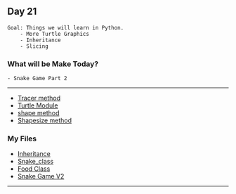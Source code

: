 ## Day 21

    Goal: Things we will learn in Python.
        - More Turtle Graphics
        - Inheritance
        - Slicing

### What will be Make Today?
    - Snake Game Part 2

----------------------------------------------------------------------------------------
- [Tracer method](https://docs.python.org/3.3/library/turtle.html?highlight=turtle#turtle.tracer)
- [Turtle Module](https://docs.python.org/3.3/library/turtle.html?highlight=turtle#module-turtle)
- [shape method](https://docs.python.org/3.3/library/turtle.html?highlight=turtle#turtle.shape)
- [Shapesize method](https://docs.python.org/3.3/library/turtle.html?highlight=turtle#turtle.shapesize)

### My Files

- [Inheritance](Inheritance.py)
- [Snake_class](snake.py)
- [Food Class](food.py)
- [Snake Game V2](main.py)

----------------------------------------------------------------------------------------
